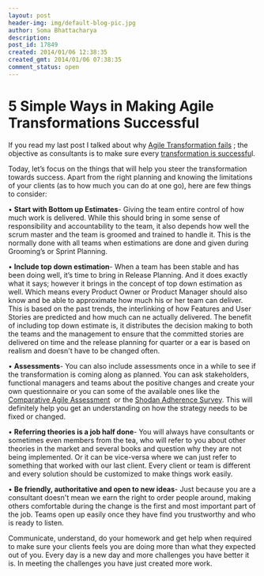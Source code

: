 ```yaml
---
layout: post
header-img: img/default-blog-pic.jpg
author: Soma Bhattacharya
description: 
post_id: 17849
created: 2014/01/06 12:38:35
created_gmt: 2014/01/06 07:38:35
comment_status: open
---
```


# 5 Simple Ways in Making Agile Transformations Successful 

If you read my last post I talked about why [Agile Transformation fails][1] ; the objective as consultants is to make sure every [transformation is successfu][2]l.

Today, let’s focus on the things that will help you steer the transformation towards success. Apart from the right planning and knowing the limitations of your clients (as to how much you can do at one go), here are few things to consider:

• **Start with Bottom up Estimates**\- Giving the team entire control of how much work is delivered. While this should bring in some sense of responsibility and accountability to the team, it also depends how well the scrum master and the team is groomed and trained to handle it. This is the normally done with all teams when estimations are done and given during Grooming’s or Sprint Planning.

• **Include top down estimation**\- When a team has been stable and has been doing well, it’s time to bring in Release Planning. And it does exactly what it says; however it brings in the concept of top down estimation as well. Which means every Product Owner or Product Manager should also know and be able to approximate how much his or her team can deliver. This is based on the past trends, the interlinking of how Features and User Stories are predicted and how much can ne actually delivered. The benefit of including top down estimate is, it distributes the decision making to both the teams and the management to ensure that the committed stories are delivered on time and the release planning for quarter or a ear is based on realism and doesn't have to be changed often.

• **Assessments**\- You can also include assessments once in a while to see if the transformation is coming along as planned. You can ask stakeholders, functional managers and teams about the positive changes and create your own questionnaire or you can some of the available ones like the [Comparative Agile Assessment][3]  or the [Shodan Adherence Survey][4]. This will definitely help you get an understanding on how the strategy needs to be fixed or changed.

• **Referring theories is a job half done**\- You will always have consultants or sometimes even members from the tea, who will refer to you about other theories in the market and several books and question why they are not being implemented. Or it can be vice-versa where we can just refer to something that worked with our last client. Every client or team is different and every solution should be customized to make things work easily.

• **Be friendly, authoritative and open to new ideas**\- Just because you are a consultant doesn't mean we earn the right to order people around, making others comfortable during the change is the first and most important part of the job. Teams open up easily once they have find you trustworthy and who is ready to listen.

Communicate, understand, do your homework and get help when required to make sure your clients feels you are doing more than what they expected out of you. Every day is a new day and more challenges you have better it is. In meeting the challenges you have just created more work.

   [1]: http://xebee.xebia.in/index.php/2013/12/17/why-agile-transformation-fails/
   [2]: http://www.agilecoach.ca/2013/08/23/70-failure-rate-myth/
   [3]: http://comparativeagility.com/files/ADP08_AssessingYourAgility.pdf
   [4]: http://www.academia.edu/993592/The_Shodan_Adherence_Survey_for_Extreme_Programming_Sheffield_Revision_1